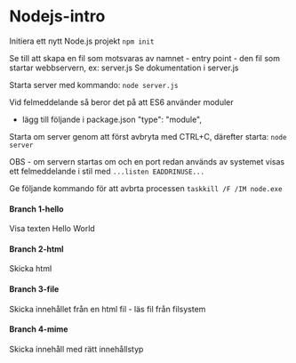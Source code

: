 # Nodejs-intro


Initiera ett nytt Node.js projekt
`npm init`

Se till att skapa en fil som motsvaras av namnet - entry point - den fil som startar webbservern, ex:
server.js
Se dokumentation i server.js

Starta server med kommando:
`node server.js`

Vid felmeddelande så beror det på att ES6 använder moduler
- lägg till följande i package.json
"type": "module",

Starta om server genom att först avbryta med CTRL+C, därefter starta: 
`node server`

OBS - om servern startas om och en port redan används av systemet visas ett felmeddelande i stil med
`...listen EADDRINUSE...` 

Ge följande kommando för att avbrta processen
`taskkill /F /IM node.exe`

#### Branch 1-hello
Visa texten Hello World

#### Branch 2-html
Skicka html

#### Branch 3-file
Skicka innehållet från en html fil - läs fil från filsystem 

#### Branch 4-mime
Skicka innehåll med rätt innehållstyp